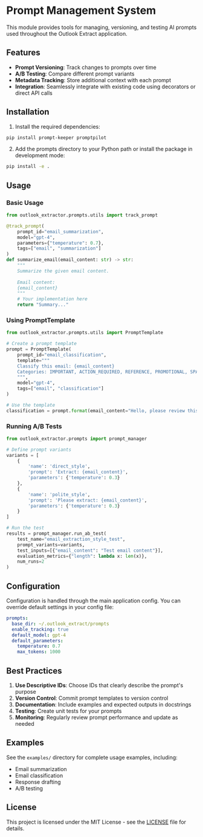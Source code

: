# Prompt Management System

This module provides tools for managing, versioning, and testing AI prompts used throughout the Outlook Extract application.

## Features

- **Prompt Versioning**: Track changes to prompts over time
- **A/B Testing**: Compare different prompt variants
- **Metadata Tracking**: Store additional context with each prompt
- **Integration**: Seamlessly integrate with existing code using decorators or direct API calls

## Installation

1. Install the required dependencies:

```bash
pip install prompt-keeper promptpilot
```

2. Add the prompts directory to your Python path or install the package in development mode:

```bash
pip install -e .
```

## Usage

### Basic Usage

```python
from outlook_extractor.prompts.utils import track_prompt

@track_prompt(
    prompt_id="email_summarization",
    model="gpt-4",
    parameters={"temperature": 0.7},
    tags=["email", "summarization"]
)
def summarize_email(email_content: str) -> str:
    """
    Summarize the given email content.
    
    Email content:
    {email_content}
    """
    # Your implementation here
    return "Summary..."
```

### Using PromptTemplate

```python
from outlook_extractor.prompts.utils import PromptTemplate

# Create a prompt template
prompt = PromptTemplate(
    prompt_id="email_classification",
    template="""
    Classify this email: {email_content}
    Categories: IMPORTANT, ACTION_REQUIRED, REFERENCE, PROMOTIONAL, SPAM
    """,
    model="gpt-4",
    tags=["email", "classification"]
)

# Use the template
classification = prompt.format(email_content="Hello, please review this document...")
```

### Running A/B Tests

```python
from outlook_extractor.prompts import prompt_manager

# Define prompt variants
variants = [
    {
        'name': 'direct_style',
        'prompt': 'Extract: {email_content}',
        'parameters': {'temperature': 0.3}
    },
    {
        'name': 'polite_style',
        'prompt': 'Please extract: {email_content}',
        'parameters': {'temperature': 0.3}
    }
]

# Run the test
results = prompt_manager.run_ab_test(
    test_name="email_extraction_style_test",
    prompt_variants=variants,
    test_inputs=[{"email_content": "Test email content"}],
    evaluation_metrics={"length": lambda x: len(x)},
    num_runs=2
)
```

## Configuration

Configuration is handled through the main application config. You can override default settings in your config file:

```yaml
prompts:
  base_dir: ~/.outlook_extract/prompts
  enable_tracking: true
  default_model: gpt-4
  default_parameters:
    temperature: 0.7
    max_tokens: 1000
```

## Best Practices

1. **Use Descriptive IDs**: Choose IDs that clearly describe the prompt's purpose
2. **Version Control**: Commit prompt templates to version control
3. **Documentation**: Include examples and expected outputs in docstrings
4. **Testing**: Create unit tests for your prompts
5. **Monitoring**: Regularly review prompt performance and update as needed

## Examples

See the `examples/` directory for complete usage examples, including:

- Email summarization
- Email classification
- Response drafting
- A/B testing

## License

This project is licensed under the MIT License - see the [LICENSE](../LICENSE) file for details.
